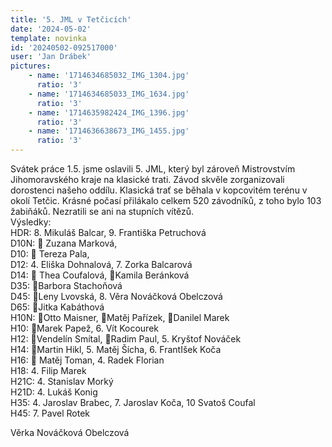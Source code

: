 ```yaml
---
title: '5. JML v Tetčicích'
date: '2024-05-02'
template: novinka
id: '20240502-092517000'
user: 'Jan Drábek'
pictures:
    - name: '1714634685032_IMG_1304.jpg'
      ratio: '3'
    - name: '1714634685033_IMG_1634.jpg'
      ratio: '3'
    - name: '1714635982424_IMG_1396.jpg'
      ratio: '3'
    - name: '1714636638673_IMG_1455.jpg'
      ratio: '3'
---
```

Svátek práce 1.5. jsme oslavili 5. JML, který byl zároveň Mistrovstvím Jihomoravského kraje na klasické trati. Závod skvěle zorganizovali dorostenci našeho oddílu. Klasická trať se běhala v kopcovitém terénu v okolí Tetčic. Krásné počasí přilákalo celkem 520 závodníků, z toho bylo 103 žabiňáků. Nezratili se ani na stupních vítězů.  
Výsledky:  
HDR: 8. Mikuláš Balcar, 9. Františka Petruchová  
D10N: 🥇 Zuzana Marková,  
D10: 🥈 Tereza Pala,  
D12: 4. Eliška Dohnalová, 7. Zorka Balcarová  
D14: 🥇 Thea Coufalová, 🥈Kamila Beránková  
D35: 🥈Barbora Stachoňová  
D45: 🥇Leny Lvovská, 8. Věra Nováčková Obelczová  
D65: 🥇Jitka Kabáthová  
H10N: 🥇Otto Maisner, 🥈Matěj Pařízek, 🥉Danilel Marek  
H10: 🥉Marek Papež, 6. Vít Kocourek  
H12: 🥇Vendelín Smítal, 🥉Radim Paul, 5. Kryštof Nováček  
H14: 🥇Martin Hikl, 5. Matěj Šícha, 6. FrantIšek Koča  
H16: 🥈 Matěj Toman, 4. Radek Florian  
H18: 4. Filip Marek  
H21C: 4. Stanislav Morký  
H21D: 4. Lukáš Konig  
H35: 4. Jaroslav Brabec, 7. Jaroslav Koča, 10 Svatoš Coufal  
H45: 7. Pavel Rotek

Věrka Nováčková Obelczová
